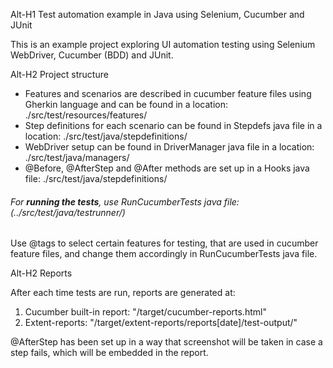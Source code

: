 Alt-H1 Test automation example in Java using Selenium, Cucumber and JUnit

This is an example project exploring UI automation testing using Selenium WebDriver, Cucumber (BDD) and JUnit.

Alt-H2 Project structure

* Features and scenarios are described in cucumber feature files using Gherkin language and can be found in a location: ./src/test/resources/features/
* Step definitions for each scenario can be found in Stepdefs java file in a location: ./src/test/java/stepdefinitions/
* WebDriver setup can be found in DriverManager java file in a location: ./src/test/java/managers/
* @Before, @AfterStep and @After methods are set up in a Hooks java file: ./src/test/java/stepdefinitions/

 ###### For **running the tests**, use RunCucumberTests java file: (../src/test/java/testrunner/)

Use @tags to select certain features for testing, that are used in cucumber feature files, and change them accordingly in RunCucumberTests java file.

Alt-H2 Reports

After each time tests are run, reports are generated at: 
1. Cucumber built-in report: "/target/cucumber-reports.html" 
2. Extent-reports: "/target/extent-reports/reports[date]/test-output/"

@AfterStep has been set up in a way that screenshot will be taken in case a step fails, which will be embedded in the report.